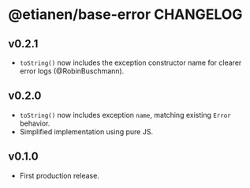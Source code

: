 # @etianen/base-error CHANGELOG

## v0.2.1

- `toString()` now includes the exception constructor name for clearer error logs (@RobinBuschmann).


## v0.2.0

- `toString()` now includes exception `name`, matching existing `Error` behavior.
- Simplified implementation using pure JS.


## v0.1.0

- First production release.
